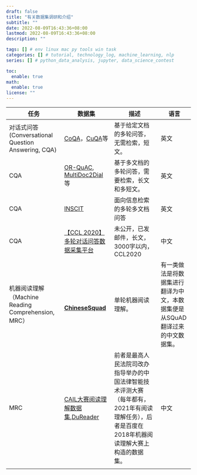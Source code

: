 ```yaml
---
draft: false
title: "有关数据集调研和介绍"
subtitle: ""
date: 2022-08-09T16:43:36+08:00
lastmod: 2022-08-09T16:43:36+08:00
description: ""

tags: [] # env linux mac py tools win task
categories: [] # tutorial, technology_log, machine_learning, nlp
series: [] # python_data_analysis, jupyter, data_science_contest

toc:
  enable: true
math:
  enable: true
license: ""
---
```


| 任务                                               | 数据集                                                       | 描述                                                         | 语言                                                         |
| -------------------------------------------------- | ------------------------------------------------------------ | ------------------------------------------------------------ | ------------------------------------------------------------ |
| 对话式问答(Conversational Question Answering, CQA) | [CoQA](https://aclanthology.org/Q19-1016)，[CuQA](https://aclanthology.org/D18-1241)等 | 基于给定文档的多轮问答，无需检索，短文。                     | 英文                                                         |
| CQA                                                | [OR-QuAC](https://doi.org/10.1145/3397271.3401110), [MultiDoc2Dial](https://aclanthology.org/2021.emnlp-main.498)等 | 基于多文档的多轮问答，需要检索，长文和多短文。               | 英文                                                         |
| CQA                                                | [INSCIT](https://arxiv.org/pdf/2207.00746v1.pdf)             | 面向信息检索的多轮多文档问答                                 | 英文                                                         |
| CQA                                                | [【CCL 2020】多轮对话问答数据采集平台](https://hub.baai.ac.cn/view/3190) | 未公开，已发邮件，长文，3000字以内，CCL2020                  | 中文                                                         |
| 机器阅读理解（Machine Reading Comprehension, MRC） | **[<br/>ChineseSquad](https://github.com/yuansky/ChineseSquad)** | 单轮机器阅读理解。                                           | 有一类做法是将数据集进行翻译为中文，本数据集便是从SQuAD翻译过来的中文数据集。 |
| MRC                                                | [CAIL大赛阅读理解数据集](http://cail.cipsc.org.cn/index.html),[DuReader](http://ai.baidu.com/broad/download?dataset=dureader) | 前者是最高人民法院司改办指导举办的中国法律智能技术评测大赛（每年都有，2021年有阅读理解任务），后者是百度在2018年机器阅读理解大赛上构造的数据集。 | 中文                                                         |
|                                                    |                                                              |                                                              |                                                              |



